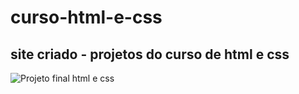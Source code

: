 # curso-html-e-css
## site criado - projetos do curso de html e css


![Projeto final html e css](https://github.com/EdgarBrabo/curso-html-e-css/blob/main/projetofinal.gif)
